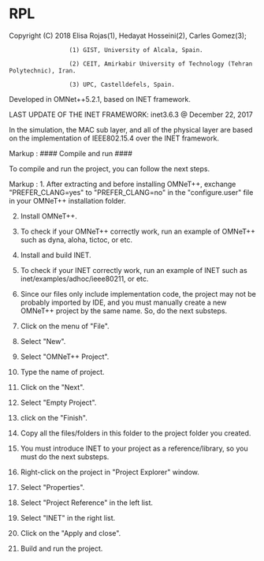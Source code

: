 # RPL

Copyright (C) 2018 Elisa Rojas(1), Hedayat Hosseini(2), Carles Gomez(3);

                     (1) GIST, University of Alcala, Spain.
                     
                     (2) CEIT, Amirkabir University of Technology (Tehran Polytechnic), Iran.
                     
                     (3) UPC, Castelldefels, Spain.

                     
Developed in OMNet++5.2.1, based on INET framework.

LAST UPDATE OF THE INET FRAMEWORK: inet3.6.3 @ December 22, 2017

In the simulation, the MAC sub layer, and all of the physical layer are based on the implementation of IEEE802.15.4 over the INET framework.


Markup :  #### Compile and run ####

To compile and run the project, you can follow the next steps.

Markup : 1. After extracting and before installing OMNeT++, exchange "PREFER_CLANG=yes" to "PREFER_CLANG=no" in the "configure.user" file in your OMNeT++ installation folder.

2. Install OMNeT++.

3. To check if your OMNeT++ correctly work, run an example of OMNeT++ such as dyna, aloha, tictoc, or etc.

4. Install and build INET.

5. To check if your INET correctly work, run an example of INET such as inet/examples/adhoc/ieee80211, or etc.

6. Since our files only include implementation code, the project may not be probably imported by IDE, and you must manually create a new OMNeT++ project by the same name. So, do the next substeps.

  1. Click on the menu of "File".

  2. Select "New".

  3. Select "OMNeT++ Project".

  4. Type the name of project.

  5. Click on the "Next".

  6. Select "Empty Project".

  7. click on the "Finish".

7. Copy all the files/folders in this folder to the project folder you created.

8. You must introduce INET to your project as a reference/library, so you must do the next substeps.

  1. Right-click on the project in "Project Explorer" window.

  2. Select "Properties".

  3. Select "Project Reference" in the left list.

  4. Select "INET" in the right list.

  5. Click on the "Apply and close".

9. Build and run the project.



